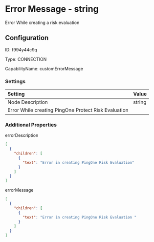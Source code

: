 # Error Message - string 
Error While creating a risk evaluation
## Configuration
ID:  f994y44c9q

Type: CONNECTION 

CapabilityName: customErrorMessage

### Settings
| Setting | Value  |
| :------------------------ | ---------------------------------------- |
| Node Description | string 
Error While creating PingOne Protect Risk Evaluation | 





### Additional Properties
errorDescription
```json 
[
  {
    "children": [
      {
        "text": "Error in creating PingOne Risk Evaluation"
      }
    ]
  }
]
```


errorMessage
```json 
[
  {
    "children": [
      {
        "text": "Error in creating PingOne Risk Evaluation "
      }
    ]
  }
]
```




